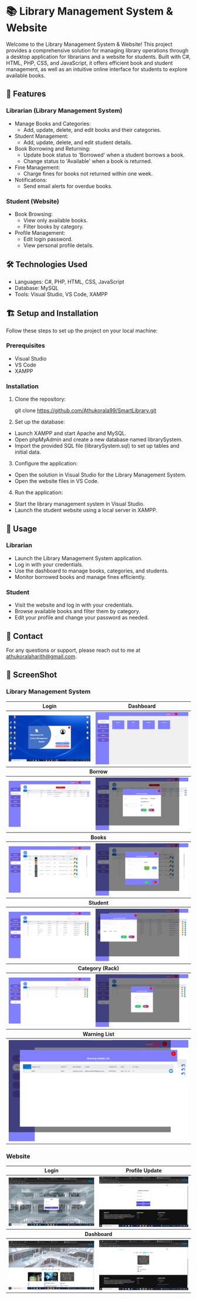 # 📚 Library Management System & Website
Welcome to the Library Management System & Website! This project provides a comprehensive solution for managing library operations through a desktop application for librarians and a website for students. Built with C#, HTML, PHP, CSS, and JavaScript, it offers efficient book and student management, as well as an intuitive online interface for students to explore available books.

## 🚀 Features
### Librarian (Library Management System)
- Manage Books and Categories:
  - Add, update, delete, and edit books and their categories.
- Student Management:
  - Add, update, delete, and edit student details.
- Book Borrowing and Returning:
  - Update book status to 'Borrowed' when a student borrows a book.
  - Change status to 'Available' when a book is returned.
- Fine Management:
  - Charge fines for books not returned within one week.
- Notifications:
  - Send email alerts for overdue books.
### Student (Website)
- Book Browsing:
  - View only available books.
  - Filter books by category.
- Profile Management:
  - Edit login password.
  - View personal profile details.
## 🛠️ Technologies Used
- Languages: C#, PHP, HTML, CSS, JavaScript
- Database: MySQL
- Tools: Visual Studio, VS Code, XAMPP
## 🏗️ Setup and Installation
Follow these steps to set up the project on your local machine:

### Prerequisites
- Visual Studio
- VS Code
- XAMPP
### Installation
1. Clone the repository:

    git clone https://github.com/Athukorala99/SmartLibrary.git

2. Set up the database:

- Launch XAMPP and start Apache and MySQL.
- Open phpMyAdmin and create a new database named librarySystem.
- Import the provided SQL file (librarySystem.sql) to set up tables and initial data.
3. Configure the application:

- Open the solution in Visual Studio for the Library Management System.
- Open the website files in VS Code.
4. Run the application:

- Start the library management system in Visual Studio.
- Launch the student website using a local server in XAMPP.
## 🎯 Usage
### Librarian
- Launch the Library Management System application.
- Log in with your credentials.
- Use the dashboard to manage books, categories, and students.
- Monitor borrowed books and manage fines efficiently.

### Student
- Visit the website and log in with your credentials.
- Browse available books and filter them by category.
- Edit your profile and change your password as needed.
## 📧 Contact
For any questions or support, please reach out to me at athukoralaharith@gmail.com.
## 📸 ScreenShot 
### Library Management System
<table style="border-collapse: non;">
  <tr>
    <th>Login</th>
    <th>Dashboard</th>
  </tr>
  <tr>
    <th>
      <img src="https://github.com/Athukorala99/SmartLibrary/blob/master/screenshot/login.png">
    </th>
    <th>
      <img src="https://github.com/Athukorala99/SmartLibrary/blob/master/screenshot/dash.png">
    </th>
  </tr>
  <tr>
    <th colspan = 2>Borrow</th>
  </tr>
  <tr>
    <th>
      <img src="https://github.com/Athukorala99/SmartLibrary/blob/master/screenshot/borrow%20view.png">
    </th>
    <th>
      <img src="https://github.com/Athukorala99/SmartLibrary/blob/master/screenshot/borrow%20insert.png">
    </th>
  </tr>
   <tr>
    <th colspan = 2>Books</th>
  </tr>
   <tr>
    <th>
      <img src="https://github.com/Athukorala99/SmartLibrary/blob/master/screenshot/Book%20view.png">
    </th>
    <th>
      <img src="https://github.com/Athukorala99/SmartLibrary/blob/master/screenshot/Book%20insert.png">
    </th>
  </tr>
   <tr>
    <th colspan = 2>Student </th>
  </tr>
   <tr>
    <th>
      <img src="https://github.com/Athukorala99/SmartLibrary/blob/master/screenshot/Register%20View.png">
    </th>
    <th>
      <img src="https://github.com/Athukorala99/SmartLibrary/blob/master/screenshot/Register%20Insert.png">
    </th>
  </tr>
   <tr>
    <th colspan = 2>Category (Rack)</th>
  </tr>
   <tr>
    <th>
      <img src="https://github.com/Athukorala99/SmartLibrary/blob/master/screenshot/Rack%20View.png">
    </th>
    <th>
      <img src="https://github.com/Athukorala99/SmartLibrary/blob/master/screenshot/Rack%20Insert.png">
    </th>
  </tr>
  <tr>
    <th colspan = 2>Warning List</th>
  </tr>
   <tr>
    <th colspan = 2>
      <img src="https://github.com/Athukorala99/SmartLibrary/blob/master/screenshot/warrning%20list.png">
    </th>
  </tr>
</table>

### Website 

<table>
  <tr>
    <th>Login</th>
    <th>Profile Update</th>
  </tr>
  <tr>
    <th>
      <img src="https://github.com/Athukorala99/SmartLibrary/blob/master/screenshot/login%20web.png">
    </th>
    <th>
      <img src="https://github.com/Athukorala99/SmartLibrary/blob/master/screenshot/Profile%20update%20web.png">
    </th>
  </tr>
  <tr>
    <th colspan = 2>Dashboard</th>
  </tr>
  <tr>
    <th>
      <img src="https://github.com/Athukorala99/SmartLibrary/blob/master/screenshot/dashboard%20web%201.png">
    </th>
    <th>
      <img src="https://github.com/Athukorala99/SmartLibrary/blob/master/screenshot/dashboard%20web%202.png">
    </th>
  </tr>
</table>
